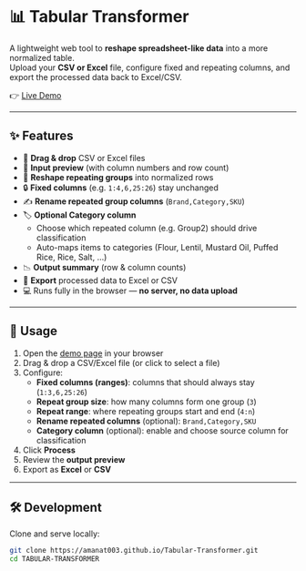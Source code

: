 # 📊 Tabular Transformer

A lightweight web tool to **reshape spreadsheet-like data** into a more normalized table.  
Upload your **CSV or Excel** file, configure fixed and repeating columns, and export the processed data back to Excel/CSV.

👉 [Live Demo](https://amanat003.github.io/Tabular-Transformer/)  

---

## ✨ Features

- 📂 **Drag & drop** CSV or Excel files  
- 🧾 **Input preview** (with column numbers and row count)  
- 🔄 **Reshape repeating groups** into normalized rows  
- 🔒 **Fixed columns** (e.g. `1:4,6,25:26`) stay unchanged  
- ✍️ **Rename repeated group columns** (`Brand,Category,SKU`)  
- 🏷️ **Optional Category column**  
  - Choose which repeated column (e.g. Group2) should drive classification  
  - Auto-maps items to categories (Flour, Lentil, Mustard Oil, Puffed Rice, Rice, Salt, …)  
- 📉 **Output summary** (row & column counts)  
- 💾 **Export** processed data to Excel or CSV  
- 💻 Runs fully in the browser — **no server, no data upload**

---

## 🚀 Usage

1. Open the [demo page](https://amanat003.github.io/Tabular-Transformer/) in your browser  
2. Drag & drop a CSV/Excel file (or click to select a file)  
3. Configure:
   - **Fixed columns (ranges)**: columns that should always stay (`1:3,6,25:26`)  
   - **Repeat group size**: how many columns form one group (`3`)  
   - **Repeat range**: where repeating groups start and end (`4:n`)  
   - **Rename repeated columns** (optional): `Brand,Category,SKU`  
   - **Category column** (optional): enable and choose source column for classification  
4. Click **Process**  
5. Review the **output preview**  
6. Export as **Excel** or **CSV**

---

## 🛠️ Development

Clone and serve locally:

```bash
git clone https://amanat003.github.io/Tabular-Transformer.git
cd TABULAR-TRANSFORMER

